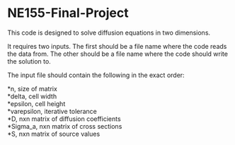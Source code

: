 # NE155-Final-Project

This code is designed to solve diffusion equations in two dimensions.

It requires two inputs. The first should be a file name where the code reads the data from. The other should be a file name where the code should write the solution to.

The input file should contain the following in the exact order:

*n, size of matrix  
*delta, cell width  
*epsilon, cell height  
*varepsilon, iterative tolerance  
*D, nxn matrix of diffusion coefficients  
*Sigma_a, nxn matrix of cross sections  
*S, nxn matrix of source values  
